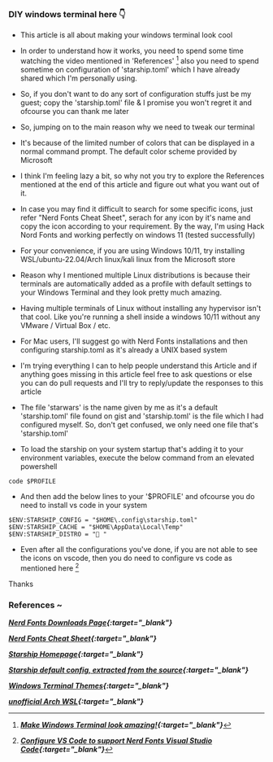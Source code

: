 ### DIY windows terminal here 👇

* This article is all about making your windows terminal look cool

* In order to understand how it works, you need to spend some time watching the video mentioned in 'References' [^1] also you need to spend sometime on configuration of 'starship.toml' which I have already shared which I'm personally using. 

* So, if you don't want to do any sort of configuration stuffs just be my guest; copy the 'starship.toml' file & I promise you won't regret it and ofcourse you can thank me later

* So, jumping on to the main reason why we need to tweak our terminal
- It's because of the limited number of colors that can be displayed in a normal command prompt. The default color scheme provided by Microsoft

* I think I'm feeling lazy a bit, so why not you try to explore the References mentioned at the end of this article and figure out what you want out of it.

* In case you may find it difficult to search for some specific icons, just refer "Nerd Fonts Cheat Sheet", serach for any icon by it's name and copy the icon according to your requirement. By the way, I'm using Hack Nord Fonts and working perfectly on windows 11 (tested successfully)

* For your convenience, if you are using Windows 10/11, try installing WSL/ubuntu-22.04/Arch linux/kali linux from the Microsoft store

* Reason why I mentioned multiple Linux distributions is because their terminals are automatically added as a profile with default settings to your Windows Terminal and they look pretty much amazing. 

* Having multiple terminals of Linux without installing any hypervisor isn't that cool. Like you're running a shell inside a windows 10/11 without any VMware / Virtual Box / etc.

* For Mac users, I'll suggest go with Nerd Fonts installations and then configuring starship.toml as it's already a UNIX based system

* I'm trying everything I can to help people understand this Article and if anything goes missing in this article feel free to ask questions or else you can do pull requests and I'll try to reply/update the responses to this article

* The file 'starwars' is the name given by me as it's a default 'starship.toml' file found on gist and 'starship.toml' is the file which I had configured myself. So, don't get confused, we only need one file that's 'starship.toml'

* To load the starship on your system startup that's adding it to your environment variables, execute the below command from an elevated powershell 
```
code $PROFILE
```

* And then add the below lines to your '$PROFILE' and ofcourse you do need to install vs code in your system
```
$ENV:STARSHIP_CONFIG = "$HOME\.config\starship.toml"
$ENV:STARSHIP_CACHE = "$HOME\AppData\Local\Temp"
$ENV:STARSHIP_DISTRO = "󰖳 "
```

* Even after all the configurations you've done, if you are not able to see the icons on vscode, then you do need to configure vs code as mentioned here [^2]


Thanks


### References ~

[^1]: _**[Make Windows Terminal look amazing!](https://www.youtube.com/watch?v=AK2JE2YsKto){:target="_blank"}**_

_**[Nerd Fonts Downloads Page](https://www.nerdfonts.com/font-downloads){:target="_blank"}**_

_**[Nerd Fonts Cheat Sheet](https://www.nerdfonts.com/cheat-sheet){:target="_blank"}**_

_**[Starship Homepage](https://starship.rs/guide/){:target="_blank"}**_

_**[Starship default config, extracted from the source](https://gist.github.com/nukopy/fe23c9517032963a4ad863356572b4dc){:target="_blank"}**_

_**[Windows Terminal Themes](https://windowsterminalthemes.dev/){:target="_blank"}**_

_**[unofficial Arch WSL](https://github.com/VSWSL/Arch-WSL){:target="_blank"}**_

[^2]: _**[Configure VS Code to support Nerd Fonts Visual Studio Code](https://dev.to/owl777/how-to-show-nerd-fonts-in-visual-studio-code-15fd#:~:text=Without%20proper%20configuration%2C%20Visual%20Studio,settings%20using%20the%20keyword%20'terminal.){:target="_blank"}**_